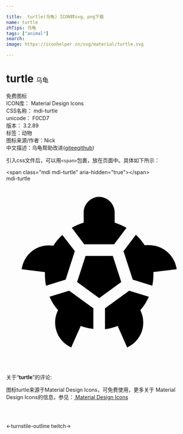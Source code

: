 ```yaml
---

title:  turtle(乌龟) ICON转svg、png下载
name: turtle
zhTips: 乌龟
tags: ["animal"]
search: 
image: https://iconhelper.cn/svg/material/turtle.svg

---
```


# turtle  <small style="font-size: 60%;font-weight: 100">乌龟</small>


<div class="detail-page">
<p>
<span><span class="badge-success badge">免费图标</span> </span>
<br/>
<span>
ICON库：
<span class="badge-secondary badge">Material Design Icons</span> 
</span>
<br/>
<span>
CSS名称：
<span class="badge-secondary badge">mdi-turtle</span> 
</span>
<br/>
<span>
unicode：
<span class="badge-secondary badge">F0CD7</span> 
<copy-btn content='F0CD7' btn-title=""></copy-btn>
<copy-btn :content='String.fromCodePoint(parseInt("F0CD7", 16))' btn-title="复制U"></copy-btn>
</span>
<br/>
<span>
版本：
<span class="badge-secondary badge">3.2.89</span> 
</span><br/><span>标签：<span class="badge-light badge"><router-link to="/tags/animal.html">动物</router-link></span></span>
<br/>
<span>图标来源/作者：<span class="badge-light badge">Nick</span></span> 
<br/>
<span class="zh-detail">中文描述：<span class="badge-primary badge">乌龟</span><span class="help-link"><span>帮助改进</span>(<a href="https://gitee.com/liuwave/icon-helper/edit/master/json/material/turtle.json" target="_blank" rel="noopener noreferrer">gitee</a><a href="https://github.com/liuwave/icon-helper/edit/master/json/material/turtle.json" target="_blank" rel="noopener noreferrer">github</a></span>)</span><br/>
</p>
</div>
<div class="alert alert-dark">
  <i class="mdi mdi-turtle mdi-48px"></i>
  <i class="mdi mdi-turtle mdi-36px"></i>
  <i class="mdi mdi-turtle mdi-24px"></i>
  <i class="mdi mdi-turtle mdi-18px"></i>
</div>
<div>
  <p>引入css文件后，可以用<code>&lt;span&gt;</code>包裹，放在页面中。具体如下所示：    
  </p>
  <div class="alert alert-primary" style="font-size: 14px">
    &lt;span class="mdi mdi-turtle" aria-hidden="true"&gt;&lt;/span&gt;
    <copy-btn content='<span class="mdi mdi-turtle" aria-hidden="true"></span>'></copy-btn>
  </div>
  <div class="alert alert-secondary">
    <i class="mdi mdi-turtle"
    style="font-size: 24px"
    aria-hidden="true"></i> mdi-turtle
    <copy-btn content="mdi-turtle" btn-title="复制图标名称"></copy-btn>
  </div>
</div>
<div id="svg" class="svg-wrap">
<svg xmlns="http://www.w3.org/2000/svg" viewBox="0 0 24 24"><path d="M8.47,5.95C8.95,5.67 9.47,5.44 10,5.28V4C10,2.9 10.87,2 11.97,1.97C13.13,2 14,2.9 14,4V5.28C14.53,5.45 15.05,5.67 15.53,5.95L13.93,8.07H10.07L8.47,5.95M19,12C19,12.5 18.95,12.95 18.86,13.4L16.33,12.62L15.14,8.96L16.74,6.85C17.17,7.25 17.55,7.7 17.88,8.2C18.67,8.13 19.43,8.25 20.11,8.59C21.14,9.12 21.84,10.13 22,11.28L19,11.64C19,11.76 19,11.88 19,12M5,12C5,11.88 5,11.76 5,11.65L2,11.28C2.16,10.13 2.86,9.12 3.89,8.59C4.57,8.25 5.34,8.13 6.08,8.26C6.41,7.75 6.79,7.28 7.24,6.87L8.86,8.95L7.67,12.62L5.14,13.4C5.05,12.95 5,12.5 5,12M10.24,9.57H13.76L14.85,12.93L12,15L9.15,12.93L10.24,9.57M8.13,14.05L11.25,16.31V18.96C10.68,18.9 10.13,18.77 9.62,18.58L8.39,21.34C7.33,20.87 6.57,19.9 6.37,18.76C6.23,18 6.35,17.24 6.69,16.56C6.24,16.04 5.87,15.46 5.59,14.82L8.13,14.05M15.87,14.05L18.41,14.82C18.13,15.46 17.76,16.04 17.31,16.56C17.65,17.24 17.77,18 17.64,18.76C17.43,19.9 16.67,20.87 15.61,21.34L14.39,18.58C13.86,18.77 13.33,18.94 12.75,19V16.31L15.87,14.05Z" /></svg>
</div>
<detail full-name='mdi-turtle'></detail>
<div class="icon-detail__container">
<p>关于“<b>turtle</b>”的评论:</p>
</div>
<Vssue title="关于“turtle”的评论" />    
<div><p>图标turtle来源于Material Design Icons，可免费使用，更多关于 Material Design Icons的信息，参见：<a target="_blank" href="https://iconhelper.cn/material.html"> Material Design Icons</a>
</p></div>

<div style="padding:2rem 0 " class="page-nav"><p class="inner"><span class="prev">←<router-link to="/icon/turnstile-outline.html">turnstile-outline</router-link></span> <span class="next"><router-link to="/icon/twitch.html">twitch</router-link>→</span></p></div>

